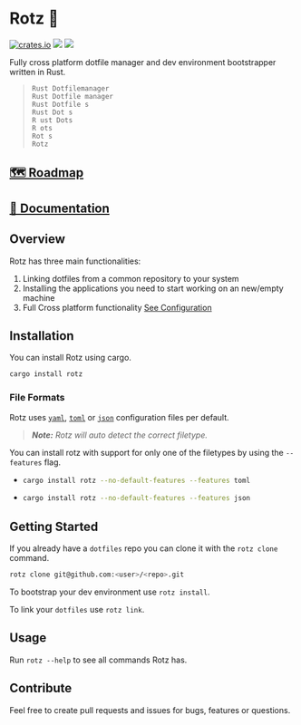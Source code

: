 # Rotz 👃
[![crates.io](https://img.shields.io/crates/v/rotz)](https://crates.io/crates/rotz)
![](https://img.shields.io/badge/platform-windows%20%7C%20linux%20%7C%20macos-lightgrey)
[![](https://img.shields.io/crates/l/rotz)](https://github.com/volllly/rotz/blob/main/LICENSE)

Fully cross platform dotfile manager and dev environment bootstrapper written in Rust.

> `Rust Dotfilemanager`<br>
> `Rust Dotfile manager`<br>
> `Rust Dotfile s`<br>
> `Rust Dot s`<br>
> `R ust Dots`<br>
> `R ots`<br>
> `Rot s`<br>
> `Rotz`

## [🗺️ Roadmap](https://github.com/users/volllly/projects/1/views/1)

## [📖 Documentation](https://volllly.github.io/rotz/)

## Overview

Rotz has three main functionalities:

1. Linking dotfiles from a common repository to your system
2. Installing the applications you need to start working on an new/empty machine
3. Full Cross platform functionality [See Configuration](https://volllly.github.io/rotz/docs/configuration/os-specific-configuration)

## Installation

You can install Rotz using cargo.

```sh
cargo install rotz
```

### File Formats

Rotz uses [`yaml`](https://yaml.org/), [`toml`](https://toml.io/) or [`json`](https://www.json.org/) configuration files per default.

> ***Note:** Rotz will auto detect the correct filetype.*

You can install rotz with support for only one of the filetypes by using the `--features` flag.
* ```sh
  cargo install rotz --no-default-features --features toml
  ```
* ```sh
  cargo install rotz --no-default-features --features json
  ```


## Getting Started

If you already have a `dotfiles` repo you can clone it with the `rotz clone` command.

```sh
rotz clone git@github.com:<user>/<repo>.git
```

To bootstrap your dev environment use `rotz install`.

To link your `dotfiles` use `rotz link`.

## Usage

Run `rotz --help` to see all commands Rotz has.

## Contribute

Feel free to create pull requests and issues for bugs, features or questions. 
